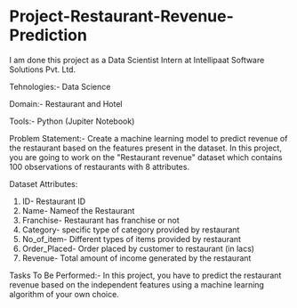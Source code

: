 # Project-Restaurant-Revenue-Prediction

I am done this project as a Data Scientist Intern at Intellipaat Software Solutions Pvt. Ltd.

Tehnologies:- Data Science

Domain:- Restaurant and Hotel

Tools:- Python (Jupiter Notebook)

Problem Statement:- Create a machine learning model to predict revenue of the restaurant based on the features present in the dataset. In this project, you are going to work on the "Restaurant revenue" dataset which contains 100 observations of restaurants with 8 attributes.

Dataset Attributes:
 1. ID- Restaurant ID
 2. Name- Nameof the Restaurant
 3. Franchise- Restaurant has franchise or not
 4. Category- specific type of category provided by restaurant
 5. No_of_item- Different types of items provided by restaurant
 6. Order_Placed- Order placed by customer to restaurant (in lacs)
 7. Revenue- Total amount of income generated by the restaurant

Tasks To Be Performed:- In this project, you have to predict the restaurant revenue based on the independent features using a machine learning algorithm of your own choice.
